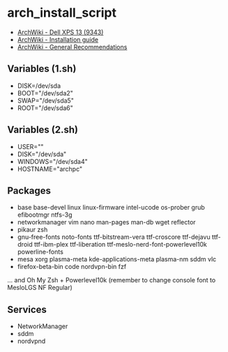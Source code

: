 # arch_install_script

* [ArchWiki - Dell XPS 13 (9343)](https://wiki.archlinux.org/index.php/Dell_XPS_13_(9343))
* [ArchWiki - Installation guide](https://wiki.archlinux.org/index.php/installation_guide)
* [ArchWiki - General Recommendations](https://wiki.archlinux.org/index.php/General_recommendations)

## Variables (1.sh)
* DISK=/dev/sda
* BOOT="/dev/sda2"
* SWAP="/dev/sda5"
* ROOT="/dev/sda6"

## Variables (2.sh)
* USER=""
* DISK="/dev/sda"
* WINDOWS="/dev/sda4"
* HOSTNAME="archpc"

## Packages
* base base-devel linux linux-firmware intel-ucode os-prober grub efibootmgr ntfs-3g
* networkmanager vim nano man-pages man-db wget reflector
* pikaur zsh
* gnu-free-fonts noto-fonts ttf-bitstream-vera ttf-croscore ttf-dejavu ttf-droid ttf-ibm-plex ttf-liberation ttf-meslo-nerd-font-powerlevel10k powerline-fonts
* mesa xorg plasma-meta kde-applications-meta plasma-nm sddm vlc
* firefox-beta-bin code nordvpn-bin fzf

... and Oh My Zsh + Powerlevel10k (remember to change console font to MesloLGS NF Regular)

## Services
* NetworkManager
* sddm
* nordvpnd
